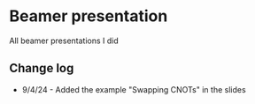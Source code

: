 # Beamer presentation 
All beamer presentations I did


## Change log
- 9/4/24 - Added the example "Swapping CNOTs" in the slides 